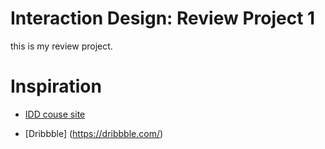 # Interaction Design: Review Project 1

this is my review project.

# Inspiration

- [IDD couse site](https://www.notion.so/Review-Project-Interaction-Design-Website-8e081ae0dceb4aa08387fdb459a959d7)

- [Dribbble] (https://dribbble.com/)

